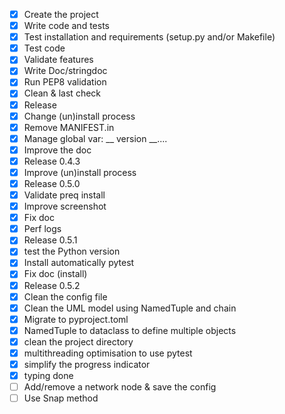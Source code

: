- [X] Create the project
- [X] Write code and tests
- [X] Test installation and requirements (setup.py and/or Makefile)
- [X] Test code
- [X] Validate features
- [X] Write Doc/stringdoc
- [X] Run PEP8 validation
- [X] Clean & last check
- [X] Release
- [X] Change (un)install process
- [X] Remove MANIFEST.in
- [X] Manage global var: __ version __....
- [X] Improve the doc
- [X] Release 0.4.3
- [X] Improve (un)install process
- [X] Release 0.5.0
- [X] Validate preq install
- [X] Improve screenshot
- [X] Fix doc
- [X] Perf logs
- [X] Release 0.5.1
- [X] test the Python version
- [X] Install automatically pytest
- [X] Fix doc (install)
- [X] Release 0.5.2
- [X] Clean the config file
- [X] Clean the UML model using NamedTuple and chain
- [X] Migrate to pyproject.toml
- [X] NamedTuple to dataclass to define multiple objects
- [X] clean the project directory
- [X] multithreading optimisation to use pytest
- [X] simplify the progress indicator
- [X] typing done
- [ ] Add/remove a network node & save the config
- [ ] Use Snap method
